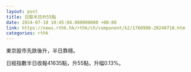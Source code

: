 ```yaml
---
layout: post
title: 日股半日升55點
date: 2024-07-10 10:45:04.000000000 +08:00
link: https://news.rthk.hk/rthk/ch/component/k2/1760980-20240710.htm
categories: rthk
---
```


東京股市先跌後升，半日靠穩。

日經指數半日收報41635點，升55點，升幅0.13%。
